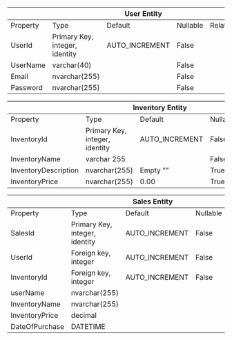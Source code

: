 <table>
    <thead>
        <tr>
            <th colspan="6">User Entity</th>
        </tr>
    </thead>
    <tbody>
        <tr>
            <td>Property</td>
            <td>Type</td>
            <td>Default</td>
            <td>Nullable</td>
            <td>Relationship</td>
            <td>Notes</td>
        </tr>
        <tr>
            <td>UserId</td>
            <td>Primary Key, integer, identity</td>
            <td>AUTO_INCREMENT</td>
            <td>False</td>
            <td></td>
        </tr>
        <tr>
            <td>UserName</td>
            <td>varchar(40)</td>
            <td></td>
            <td>False</td>
            <td></td>
        </tr>
        <tr>
            <td>Email</td>
            <td>nvarchar(255)</td>
            <td></td>
            <td>False</td>
            <td></td>
        </tr>
        <tr>
            <td>Password</td>
            <td>nvarchar(255)</td>
            <td></td>
            <td>False</td>
            <td></td>
        </tr>
    </tbody>
</table>

<table>
    <thead>
        <tr>
            <th colspan="6">Inventory Entity</th>
        </tr>
    </thead>
    <tbody>
        <tr>
            <td>Property</td>
            <td>Type</td>
            <td>Default</td>
            <td>Nullable</td>
            <td>Relationship</td>
            <td>Notes</td>
        </tr>
        <tr>
            <td>InventoryId</td>
            <td>Primary Key, integer, identity</td>
            <td>AUTO_INCREMENT</td>
            <td>False</td>
            <td></td>
        </tr>
        <tr>
            <td>InventoryName</td>
            <td>varchar 255</td>
            <td></td>
            <td>False</td>
            <td></td>
        </tr>
        <tr>
            <td>InventoryDescription</td>
            <td>nvarchar(255)</td>
            <td>Empty ""</td>
            <td>True</td>
            <td></td>
        </tr>
        <tr>
            <td>InventoryPrice</td>
            <td>nvarchar(255)</td>
            <td>0.00</td>
            <td>True</td>
            <td></td>
        </tr>
    </tbody>
</table>

<table>
    <thead>
        <tr>
            <th colspan="6">Sales Entity</th>
        </tr>
    </thead>
    <tbody>
        <tr>
            <td>Property</td>
            <td>Type</td>
            <td>Default</td>
            <td>Nullable</td>
            <td>Relationship</td>
            <td>Notes</td>
        </tr>
        <tr>
            <td>SalesId</td>
            <td>Primary Key, integer, identity</td>
            <td>AUTO_INCREMENT</td>
            <td>False</td>
            <td></td>
        </tr>
        <tr>
            <td>UserId</td>
            <td>Foreign key, integer</td>
            <td>AUTO_INCREMENT</td>
            <td>False</td>
            <td></td>
        </tr>
        <tr>
            <td>InventoryId</td>
            <td>Foreign key, integer</td>
            <td>AUTO_INCREMENT</td>
            <td>False</td>
            <td></td>
        </tr>
        <tr>
            <td>userName</td>
            <td>nvarchar(255)</td>
            <td></td>
            <td></td>
            <td></td>
        </tr>
        <tr>
            <td>InventoryName</td>
            <td>nvarchar(255)</td>
            <td></td>
            <td></td>
            <td></td>
        </tr>
        <tr>
            <td>InventoryPrice</td>
            <td>decimal</td>
            <td></td>
            <td></td>
            <td></td>
        </tr>
        <tr>
            <td>DateOfPurchase</td>
            <td>DATETIME</td>
            <td></td>
            <td></td>
            <td></td>
        </tr>
    </tbody>
</table>

